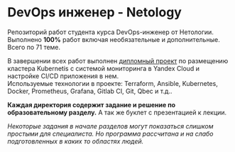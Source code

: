 # DevOps инженер - Netology
Репозиторий работ студента курса DevOps-инженер от Нетологии.    
Выполнено **100%** работ включая необязательные и дополнительные. Всего по 71 теме.

В завершении всех работ выполнен [дипломный проект](/graduate_work) по размещению кластера Kubernetis c системой мониторинга в Yandex Cloud и настройке CI/CD приложения в нем.    
Используемые технологии в проекте: Terraform, Ansible, Kubernetes, Docker, Prometheus, Grafana, Gitlab CI, Git, Qbec и т.д..

**Каждая директория содержит задание и решение по образовательному разделу.** А так же буклет с презентацией к лекции.

*Некоторые задания в начале разделов могут показаться слишком простыми для специалиста. Но программа рассчитана и на слабо подготовленных в каких то областях людей.*

